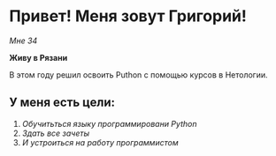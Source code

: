 # Привет! Меня зовут Григорий!

_Мне 34_

**Живу в Рязани**

В этом году решил освоить Puthon с помощью курсов в Нетологии.

## У меня есть цели:

1. _Обучитьться языку программировани Python_
2. _Здать все зачеты_
3. _И устроиться на работу программистом_
   
